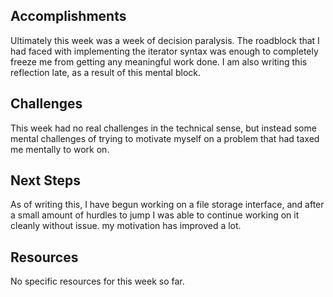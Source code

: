 ## Accomplishments

Ultimately this week was a week of decision paralysis. The roadblock that I had faced with implementing the iterator syntax was enough to completely freeze me from getting any meaningful work done. I am also writing this reflection late, as a result of this mental block.

## Challenges

This week had no real challenges in the technical sense, but instead some mental challenges of trying to motivate myself on a problem that had taxed me mentally to work on.

## Next Steps

As of writing this, I have begun working on a file storage interface, and after a small amount of hurdles to jump I was able to continue working on it cleanly without issue. my motivation has improved a lot.

## Resources

No specific resources for this week so far.